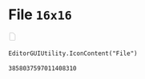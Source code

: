 # File `16x16`
<img src="/img/File.png" width=16 height=16>

``` CSharp
EditorGUIUtility.IconContent("File")
```
```
3858037597011408310
```
